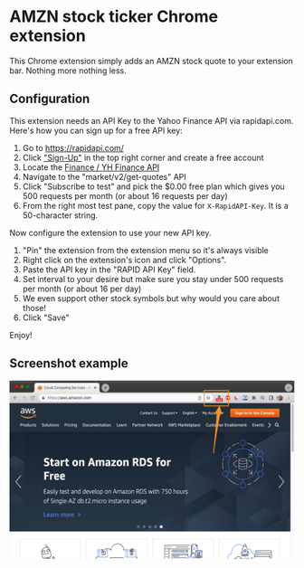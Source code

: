 # AMZN stock ticker Chrome extension

This Chrome extension simply adds an AMZN stock quote to your extension bar. Nothing more nothing less.


## Configuration

This extension needs an API Key to the Yahoo Finance API via rapidapi.com. Here's how you can sign up for a free API key:

1. Go to https://rapidapi.com/
2. Click ["Sign-Up"](https://rapidapi.com/auth/sign-up]) in the top right corner and create a free account
3. Locate the [Finance / YH Finance API](https://rapidapi.com/apidojo/api/yh-finance/)
4. Navigate to the "market/v2/get-quotes" API
5. Click "Subscribe to test" and pick the $0.00 free plan which gives you 500 requests per month (or about 16 requests per day)
6. From the right most test pane, copy the value for ```X-RapidAPI-Key```. It is a 50-character string.


Now configure the extension to use your new API key.

1. "Pin" the extension from the extension menu so it's always visible
1. Right click on the extension's icon and click "Options". 
2. Paste the API key in the "RAPID API Key" field.
3. Set interval to your desire but make sure you stay under 500 requests per month (or about 16 per day)
4. We even support other stock symbols but why would you care about those!
4. Click "Save"

Enjoy!


## Screenshot example

![Screenshot](screenshot.png)
